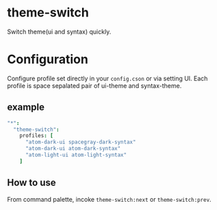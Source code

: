 # theme-switch

Switch theme(ui and syntax) quickly.

# Configuration

Configure profile set directly in your `config.cson` or via setting UI.
Each profile is space sepalated pair of ui-theme and syntax-theme.

## example

```coffeescript
"*":
  "theme-switch":
    profiles: [
      "atom-dark-ui spacegray-dark-syntax"
      "atom-dark-ui atom-dark-syntax"
      "atom-light-ui atom-light-syntax"
    ]
```

## How to use

From command palette, incoke `theme-switch:next` or `theme-switch:prev`.
